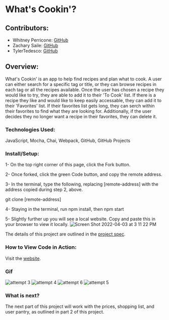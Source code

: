 # What's Cookin'? 

## Contributors: 
- Whitney Perricone: [GitHub](https://github.com/Wperricone)
- Zachary Saile: [GitHub](https://github.com/zwsaile)
- TylerTedesco: [GitHub](https://github.com/sted1994)


## Overview: 
What's Cookin' is an app to help find recipes and plan what to cook. A user can either search for a specific tag or title, or they can browse recipes in each tag or all the recipes available. Once the user has chosen a recipe they would like to try, they are able to add it to their 'To Cook' list. If there is a recipe they like and would like to keep easily accessable, they can add it to their 'Favorites' list. If their favorites list gets long, they can serch within their favorites to find what they are looking for. Additionally, if the user decides they no longer want a recipe in their favorites, they can delete it. 

### Technologies Used: 
JavaScript, Mocha, Chai, Webpack, GitHub, GitHub Projects

### Install/Setup:
1- On the top right corner of this page, click the Fork button.

2- Once forked, click the green Code button, and copy the remote address.

3- In the terminal, type the following, replacing [remote-address] with the address copied during step 2, above.

git clone [remote-address]

4- Staying in the terminal, run npm install, then npm start

5- Slightly further up you will see a local website. Copy and paste this in your browser to view it locally.
![Screen Shot 2022-04-03 at 3 11 22 PM](https://user-images.githubusercontent.com/96502923/161448949-8ffe34ab-41c2-4958-a1ba-27037ba10aaa.png)


The details of this project are outlined in the <a href="https://frontend.turing.edu/projects/What%27sCookin-PartOne.html" target="\__blank">project spec</a>.

### How to View Code in Action:
Visit the [website](https://sted1994.github.io/whats-cookin-starter-kit/).

### Gif 
![attempt 3](https://user-images.githubusercontent.com/96502923/161652561-b98a927f-e50a-4941-8239-77fdfe8a2a86.gif)
![attempt 4](https://user-images.githubusercontent.com/96502923/161652669-d72fdd3d-e4ca-4706-adee-c0aa678c0740.gif)
![attempt 6](https://user-images.githubusercontent.com/96502923/161652947-bafcacb6-45e5-4551-be50-96a37fb78a51.gif)
![attempt 5](https://user-images.githubusercontent.com/96502923/161652770-6fa0981e-2f5b-4cd5-b24e-fc33949ddda4.gif)


### What is next?
The next part of this project will work with the prices, shopping list, and user pantry, as outlined in part 2 of this project. 



